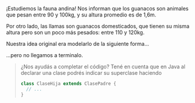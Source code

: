 ¡Estudiemos la fauna andina! Nos informan que los guanacos son animales que pesan entre 90 y 100kg, y su altura promedio es de 1,6m. 

Por otro lado, las llamas son guanacos domesticados, que tienen su misma altura pero son un poco más pesados: entre 110 y 120kg.

Nuestra idea original era modelarlo de la siguiente forma...

...pero no llegamos a terminalo.

> ¿Nos ayudás a completar el código? Tené en cuenta que en Java al declarar una clase podrés indicar su superclase haciendo
> 
> ```java
> class ClaseHija extends ClasePadre { 
>   // ...
> }
